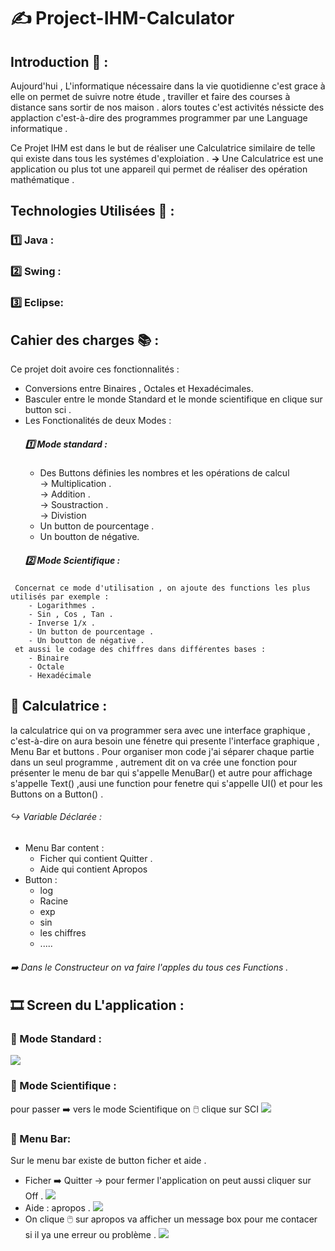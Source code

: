 # :writing_hand: Project-IHM-Calculator 
## Introduction :camera_flash: :
Aujourd'hui , L'informatique nécessaire dans la vie quotidienne c'est grace à elle on permet de suivre notre étude , traviller et faire des courses  à distance sans sortir de nos maison . alors toutes c'est activités néssicte des applaction c'est-à-dire des programmes programmer par une Language informatique . 

Ce Projet IHM est dans le but de réaliser une Calculatrice similaire de telle  qui existe dans tous les systémes d'exploiation .
<b> → </b> Une Calculatrice est une application ou plus tot une appareil qui permet de réaliser des opération mathématique .
## Technologies Utilisées  :flashlight: : 
   ### :one: Java :
   ### :two: Swing : 
   ### :three: Eclipse: 
## Cahier des charges :books: : 
  Ce projet doit avoire ces fonctionnalités :
   *   Conversions entre Binaires , Octales et Hexadécimales.
   *   Basculer entre le monde Standard et le monde scientifique en clique sur button sci .
   *   Les Fonctionalités de deux Modes :<br/>
        ##### :one: Mode standard :
        * Des Buttons définies les nombres et les opérations de calcul <br/>
                            →  Multiplication .<br/>
                            →  Addition .<br/>
                            →  Soustraction .<br/>
                            →  Divistion <br/>
        * Un button de pourcentage .
        * Un boutton de négative.<br/>
        ##### :two: Mode Scientifique :
     Concernat ce mode d'utilisation , on ajoute des functions les plus utilisés par exemple : 
        - Logarithmes .
        - Sin , Cos , Tan . 
        - Inverse 1/x .
        - Un button de pourcentage .
        - Un boutton de négative . 
     et aussi le codage des chiffres dans différentes bases : 
        - Binaire
        - Octale 
        - Hexadécimale  
 ## :red_circle: Calculatrice : 
  la calculatrice qui on va programmer sera avec une interface graphique , c'est-à-dire on aura besoin une fénetre qui presente l'interface graphique , Menu Bar  et buttons .
Pour organiser mon code j'ai séparer chaque partie dans un seul programme , autrement dit on va crée une fonction pour présenter le menu de bar qui s'appelle MenuBar() et autre pour affichage s'appelle Text() ,ausi une function pour fenetre qui s'appelle UI() et pour les Buttons on a Button() . <br/>
   ###### :arrow_right_hook: Variable Déclarée :
   * Menu Bar content : 
       -  Ficher qui contient Quitter .
       -  Aide qui contient Apropos 
   * Button : 
       - log 
       - Racine 
       - exp 
       - sin 
       - les chiffres 
       - ..... <br/>
  
###### :arrow_right: Dans le Constructeur on va faire l'apples du tous ces Functions . 
## :film_strip: Screen du L'application : 
  ### :pushpin: Mode Standard :
<img src="https://github.com/sokainadaabal/Project-IHM-Calculator/blob/master/img/Screenshot%20from%202020-04-02%2007-16-54.jpg"></img>
  ### :pushpin:  Mode Scientifique :
  pour passer :arrow_right: vers le mode Scientifique on :computer_mouse: clique sur SCI
  <img src="https://github.com/sokainadaabal/Project-IHM-Calculator/blob/master/img/Screenshot%20from%202020-04-02%2007-19-00.jpg"></img>
  ### :pushpin:  Menu Bar:
   Sur le menu bar existe de button ficher et aide . 
   * Ficher :arrow_right: Quitter  → pour fermer l'application  on peut aussi cliquer sur Off .
    <img src="https://github.com/sokainadaabal/Project-IHM-Calculator/blob/master/img/WhatsApp%20Image%202020-04-02%20at%2007.33.47.jpg" ></img>
   * Aide : apropos .
   <img src="https://github.com/sokainadaabal/Project-IHM-Calculator/blob/master/img/WhatsApp%20Image%202020-04-02%20at%2007.34.00.jpg"></img>  
   * On clique :computer_mouse:  sur apropos va afficher un message box pour me contacer si il ya  une erreur ou problème . 
   <img src="https://github.com/sokainadaabal/Project-IHM-Calculator/blob/master/img/Screenshot from 2020-04-02 07-38-15.jpg"></img>
                
               
 
   

